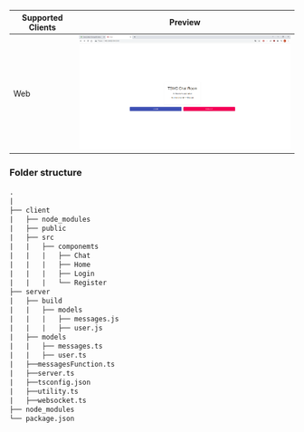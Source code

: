 | Supported Clients        | Preview                 |
| ------------------------ | ----------------------- |
| Web                      | <img src="./client/public/demo1.png" alt="Web Preview" width="600"/>  |



### Folder structure

```
.                                
|
├── client                       
|   ├── node_modules            
|   ├── public                   
|   ├── src                     
|   |   ├── componemts            
|   |   |   ├── Chat       
|   |   |   ├── Home        
|   |   |   ├── Login      
|   |   |   └── Register    
├── server
|   ├── build                    
|   |   ├── models     
|   |   |   ├── messages.js        
|   |   |   ├── user.js  
|   ├── models                   
|   |   ├── messages.ts    
|   |   ├── user.ts   
|   ├──messagesFunction.ts
|   ├──server.ts
|   ├──tsconfig.json
|   ├──utility.ts
|   ├──websocket.ts
├── node_modules               
└── package.json            